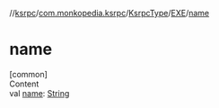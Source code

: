 //[ksrpc](../../../index.md)/[com.monkopedia.ksrpc](../../index.md)/[KsrpcType](../index.md)/[EXE](index.md)/[name](name.md)



# name  
[common]  
Content  
val [name](name.md): [String](https://kotlinlang.org/api/latest/jvm/stdlib/kotlin/-string/index.html)  



